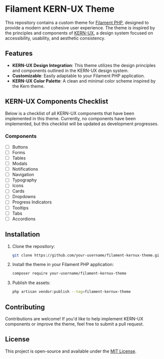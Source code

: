 
# Filament KERN-UX Theme

This repository contains a custom theme for [Filament PHP](https://filamentphp.com/), designed to provide a modern and cohesive user experience. The theme is inspired by the principles and components of [KERN-UX](https://www.kern-ux.de/komponenten/), a design system focused on accessibility, usability, and aesthetic consistency.

## Features

- **KERN-UX Design Integration**: This theme utilizes the design principles and components outlined in the KERN-UX design system.
- **Customizable**: Easily adaptable to your Filament PHP application.
- **KERN-UX Color Palette**: A clean and minimal color scheme inspired by the Kern theme.

## KERN-UX Components Checklist

Below is a checklist of all KERN-UX components that have been implemented in this theme. Currently, no components have been implemented, but this checklist will be updated as development progresses.

### Components

- [ ] Buttons
- [ ] Forms
- [ ] Tables
- [ ] Modals
- [ ] Notifications
- [ ] Navigation
- [ ] Typography
- [ ] Icons
- [ ] Cards
- [ ] Dropdowns
- [ ] Progress Indicators
- [ ] Tooltips
- [ ] Tabs
- [ ] Accordions

## Installation

1. Clone the repository:
   ```bash
   git clone https://github.com/your-username/filament-kernux-theme.git
   ```

2. Install the theme in your Filament PHP application:
   ```bash
   composer require your-username/filament-kernux-theme
   ```

3. Publish the assets:
   ```bash
   php artisan vendor:publish --tag=filament-kernux-theme
   ```

## Contributing

Contributions are welcome! If you'd like to help implement KERN-UX components or improve the theme, feel free to submit a pull request.

## License

This project is open-source and available under the [MIT License](LICENSE).

